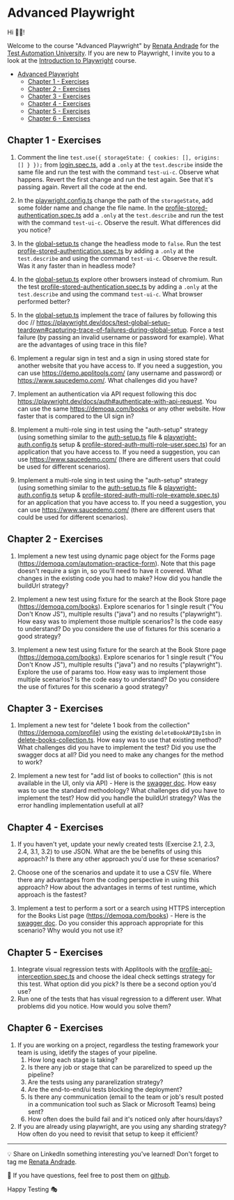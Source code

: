 # Advanced Playwright

Hi 👋🏽!

Welcome to the course "Advanced Playwright" by [Renata Andrade](https://testingwithrenata.com/) for the [Test Automation University](https://testautomationu.applitools.com/).
If you are new to Playwright, I invite you to a look at the [Introduction to Playwright](https://testautomationu.applitools.com/instructors/renata_andrade.html) course.

- [Advanced Playwright](#advanced-playwright)
  * [Chapter 1 - Exercises](#chapter-1---exercises)
  * [Chapter 2 - Exercises](#chapter-2---exercises)
  * [Chapter 3 - Exercises](#chapter-3---exercises)
  * [Chapter 4 - Exercises](#chapter-4---exercises)
  * [Chapter 5 - Exercises](#chapter-5---exercises)
  * [Chapter 6 - Exercises](#chapter-6---exercises)

## Chapter 1 - Exercises

1. Comment the line `test.use({ storageState: { cookies: [], origins: [] } });` from [login.spec.ts](/tests/ui/specs/login.spec.ts), add a `.only` at the `test.describe` inside the same file and run the test with the command `test-ui-c`. Observe what happens. Revert the first change and run the test again. See that it's passing again. Revert all the code at the end.

1. In the [playwright.config.ts](/playwright.config.ts) change the path of the `storageState`, add some folder name and change the file name. In the [profile-stored-authentication.spec.ts](/tests/ui/specs/profile-stored-authentication.spec.ts) add a `.only` at the `test.describe` and run the test with the command `test-ui-c`. Observe the result. What differences did you notice?

1. In the [global-setup.ts](/tests/setup/global-setup.ts) change the headless mode to `false`. Run the test [profile-stored-authentication.spec.ts](/tests/ui/specs/profile-stored-authentication.spec.ts) by adding a `.only` at the `test.describe` and using the command `test-ui-c`. Observe the result. Was it any faster than in headless mode?

1. In the [global-setup.ts](/tests/setup/global-setup.ts) explore other browsers instead of chromium.  Run the test [profile-stored-authentication.spec.ts](/tests/ui/specs/profile-stored-authentication.spec.ts) by adding a `.only` at the `test.describe` and using the command `test-ui-c`. What browser performed better?

1. In the [global-setup.ts](/tests/setup/global-setup.ts) implement the trace of failures by following this doc // https://playwright.dev/docs/test-global-setup-teardown#capturing-trace-of-failures-during-global-setup. Force a test failure (by passing an invalid username or password for example). What are the advantages of using trace in this file?

1. Implement a regular sign in test and a sign in using stored state for another website that you have access to. If you need a suggestion, you can use https://demo.applitools.com/ (any username and password) or https://www.saucedemo.com/. What challenges did you have?

1. Implement an authentication via API request following this doc https://playwright.dev/docs/auth#authenticate-with-api-request. You can use the same https://demoqa.com/books or any other website. How faster that is compared to the UI sign in?

1. Implement a multi-role sing in test using the "auth-setup" strategy (using something similar to the [auth-setup.ts](/tests/setup/auth-setup.ts) file & [playwright-auth.config.ts](/playwright-auth.config.ts) setup & [profile-stored-auth-multi-role-user.spec.ts](/tests/ui/specs-auth/profile-stored-auth-multi-role-user.spec.ts)) for an application that you have access to. If you need a suggestion, you can use https://www.saucedemo.com/ (there are different users that could be used for different scenarios).

1. Implement a multi-role sing in test using the "auth-setup" strategy (using something similar to the [auth-setup.ts](/tests/setup/auth-setup.ts) file & [playwright-auth.config.ts](/playwright-auth.config.ts) setup & [profile-stored-auth-multi-role-example.spec.ts](/tests/ui/specs-auth/profile-stored-auth-multi-role-example.spec.ts)) for an application that you have access to. If you need a suggestion, you can use https://www.saucedemo.com/ (there are different users that could be used for different scenarios).


## Chapter 2 - Exercises

1. Implement a new test using dynamic page object for the Forms page (https://demoqa.com/automation-practice-form). Note that this page doesn't require a sign in, so you'll need to have it covered. What changes in the existing code you had to make? How did you handle the buildUrl strategy?

1. Implement a new test using fixture for the search at the Book Store page (https://demoqa.com/books). Explore scenarios for 1 single result ("You Don't Know JS"), multiple results ("java") and no results ("playwright"). How easy was to implement those multiple scenarios? Is the code easy to understand? Do you considere the use of fixtures for this scenario a good strategy?

1. Implement a new test using fixture for the search at the Book Store page (https://demoqa.com/books). Explore scenarios for 1 single result ("You Don't Know JS"), multiple results ("java") and no results ("playwright"). Explore the use of params too. How easy was to implement those multiple scenarios? Is the code easy to understand? Do you considere the use of fixtures for this scenario a good strategy?

## Chapter 3 - Exercises

1. Implement a new test for "delete 1 book from the collection" (https://demoqa.com/profile) using the existing `deleteBookAPIByIsbn` in [delete-books-collection.ts](/tests/api/requests/delete-books-collection.ts). How easy was to use that existing method? What challenges did you have to implement the test? Did you use the swagger docs at all? Did you need to make any changes for the method to work?

1. Implement a new test for "add list of books to collection" (this is not available in the UI, only via API) - Here is the [swagger doc](https://demoqa.com/swagger/#/BookStore/BookStoreV1BooksPost:~:text=Description-,addListOfBooks,-*). How easy was to use the standard methodology? What challenges did you have to implement the test? How did you handle the buildUrl strategy? Was the error handling implementation usefull at all?

## Chapter 4 - Exercises

1. If you haven't yet, update your newly created tests (Exercise 2.1, 2.3, 2.4, 3.1, 3.2) to use JSON. What are the be benefits of using this approach? Is there any other approach you'd use for these scenarios?

1. Choose one of the scenarios and update it to use a CSV file. Where there any advantages from the coding perspective in using this approach? How about the advantages in terms of test runtime, which approach is the fastest?

1. Implement a test to perform a sort or a search using HTTPS interception for the Books List page (https://demoqa.com/books) - Here is the [swagger doc](https://demoqa.com/swagger/#/BookStore/BookStoreV1BooksGet:~:text=v1/Books-,Parameters,-Try%20it%20out). Do you consider this approach appropriate for this scenario? Why would you not use it?

## Chapter 5 - Exercises

1. Integrate visual regression tests with Applitools with the [profile-api-interception.spec.ts](/tests/ui/specs/profile-api-interception.spec.ts) and choose the ideal check settings strategy for this test. What option did you pick? Is there be a second option you'd use?
1. Run one of the tests that has visual regression to a different user. What problems did you notice. How would you solve them?

## Chapter 6 - Exercises

1. If you are working on a project, regardless the testing framework your team is using, idetify the stages of your pipeline. 
    1. How long each stage is taking? 
    1. Is there any job or stage that can be pararelized to speed up the pipeline? 
    1. Are the tests using any pararelization strategy? 
    1. Are the end-to-end/ui tests blocking the deployment?
    1. Is there any communication (email to the team or job's result posted in a communication tool such as Slack or Microsoft Teams) being sent?
    1. How often does the build fail and it's noticed only after hours/days?
1. If you are already using playwright, are you using any sharding strategy? How often do you need to revisit that setup to keep it efficient?



___

💡 Share on LinkedIn something interesting you've learned! Don't forget to tag me [Renata Andrade](https://www.linkedin.com/in/raptatinha/).

💜 If you have questions, feel free to post them on [github](https://github.com/raptatinha/tau-advanced-playwright/issues).

Happy Testing 🎭